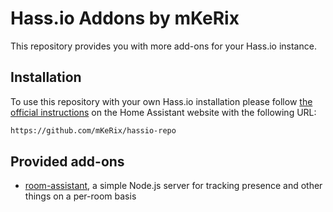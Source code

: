 # Hass.io Addons by mKeRix

This repository provides you with more add-ons for your Hass.io instance.

## Installation

To use this repository with your own Hass.io installation please follow [the official instructions](https://www.home-assistant.io/hassio/installing_third_party_addons/) on the Home Assistant website with the following URL:

```txt
https://github.com/mKeRix/hassio-repo
```

## Provided add-ons

- [room-assistant](https://github.com/mKeRix/room-assistant), a simple Node.js server for tracking presence and other things on a per-room basis
